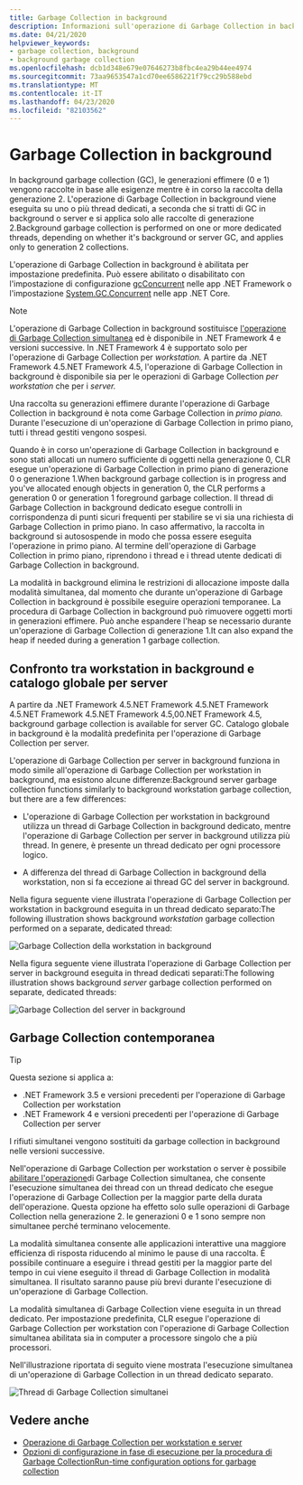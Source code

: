 ```yaml
---
title: Garbage Collection in background
description: Informazioni sull'operazione di Garbage Collection in background in .NET e sulle differenze tra workstation e server e la procedura di Garbage Collection per workstation e server.
ms.date: 04/21/2020
helpviewer_keywords:
- garbage collection, background
- background garbage collection
ms.openlocfilehash: dcb1d348e679e07646273b8fbc4ea29b44ee4974
ms.sourcegitcommit: 73aa9653547a1cd70ee6586221f79cc29b588ebd
ms.translationtype: MT
ms.contentlocale: it-IT
ms.lasthandoff: 04/23/2020
ms.locfileid: "82103562"
---
```

# <a name="background-garbage-collection"></a>Garbage Collection in background

In background garbage collection (GC), le generazioni effimere (0 e 1) vengono raccolte in base alle esigenze mentre è in corso la raccolta della generazione 2. L'operazione di Garbage Collection in background viene eseguita su uno o più thread dedicati, a seconda che si tratti di GC in background o server e si applica solo alle raccolte di generazione 2.Background garbage collection is performed on one or more dedicated threads, depending on whether it's background or server GC, and applies only to generation 2 collections.

L'operazione di Garbage Collection in background è abilitata per impostazione predefinita. Può essere abilitato o disabilitato con l'impostazione di configurazione [gcConcurrent](../../../docs/framework/configure-apps/file-schema/runtime/gcconcurrent-element.md) nelle app .NET Framework o l'impostazione [System.GC.Concurrent](../../core/run-time-config/garbage-collector.md#systemgcconcurrentcomplus_gcconcurrent) nelle app .NET Core.

> [!NOTE]
> L'operazione di Garbage Collection in background sostituisce [l'operazione di Garbage Collection simultanea](#concurrent-garbage-collection) ed è disponibile in .NET Framework 4 e versioni successive. In .NET Framework 4 è supportato solo per l'operazione di Garbage Collection per *workstation.* A partire da .NET Framework 4.5.NET Framework 4.5, l'operazione di Garbage Collection in background è disponibile sia per le operazioni di Garbage Collection *per workstation* che per i *server.*

Una raccolta su generazioni effimere durante l'operazione di Garbage Collection in background è nota come Garbage Collection in *primo piano.* Durante l'esecuzione di un'operazione di Garbage Collection in primo piano, tutti i thread gestiti vengono sospesi.

Quando è in corso un'operazione di Garbage Collection in background e sono stati allocati un numero sufficiente di oggetti nella generazione 0, CLR esegue un'operazione di Garbage Collection in primo piano di generazione 0 o generazione 1.When background garbage collection is in progress and you've allocated enough objects in generation 0, the CLR performs a generation 0 or generation 1 foreground garbage collection. Il thread di Garbage Collection in background dedicato esegue controlli in corrispondenza di punti sicuri frequenti per stabilire se vi sia una richiesta di Garbage Collection in primo piano. In caso affermativo, la raccolta in background si autosospende in modo che possa essere eseguita l'operazione in primo piano. Al termine dell'operazione di Garbage Collection in primo piano, riprendono i thread e i thread utente dedicati di Garbage Collection in background.

La modalità in background elimina le restrizioni di allocazione imposte dalla modalità simultanea, dal momento che durante un'operazione di Garbage Collection in background è possibile eseguire operazioni temporanee. La procedura di Garbage Collection in background può rimuovere oggetti morti in generazioni effimere. Può anche espandere l'heap se necessario durante un'operazione di Garbage Collection di generazione 1.It can also expand the heap if needed during a generation 1 garbage collection.

## <a name="background-workstation-vs-server-gc"></a>Confronto tra workstation in background e catalogo globale per server

A partire da .NET Framework 4.5.NET Framework 4.5.NET Framework 4.5.NET Framework 4.5.NET Framework 4.5,00.NET Framework 4.5, background garbage collection is available for server GC. Catalogo globale in background è la modalità predefinita per l'operazione di Garbage Collection per server.

L'operazione di Garbage Collection per server in background funziona in modo simile all'operazione di Garbage Collection per workstation in background, ma esistono alcune differenze:Background server garbage collection functions similarly to background workstation garbage collection, but there are a few differences:

- L'operazione di Garbage Collection per workstation in background utilizza un thread di Garbage Collection in background dedicato, mentre l'operazione di Garbage Collection per server in background utilizza più thread. In genere, è presente un thread dedicato per ogni processore logico.

- A differenza del thread di Garbage Collection in background della workstation, non si fa eccezione ai thread GC del server in background.

Nella figura seguente viene illustrata l'operazione di Garbage Collection per workstation in background eseguita in un thread dedicato separato:The following illustration shows background *workstation* garbage collection performed on a separate, dedicated thread:

![Garbage Collection della workstation in background](./media/fundamentals/background-workstation-garbage-collection.png)

Nella figura seguente viene illustrata l'operazione di Garbage Collection per server in background eseguita in thread dedicati separati:The following illustration shows background *server* garbage collection performed on separate, dedicated threads:

![Garbage Collection del server in background](./media/fundamentals/background-server-garbage-collection.png)

## <a name="concurrent-garbage-collection"></a>Garbage Collection contemporanea

> [!TIP]
> Questa sezione si applica a:
>
> - .NET Framework 3.5 e versioni precedenti per l'operazione di Garbage Collection per workstation
> - .NET Framework 4 e versioni precedenti per l'operazione di Garbage Collection per server
>
> I rifiuti simultanei vengono sostituiti da garbage collection in background nelle versioni successive.

Nell'operazione di Garbage Collection per workstation o server è possibile [abilitare l'operazione](../../../docs/framework/configure-apps/file-schema/runtime/gcconcurrent-element.md)di Garbage Collection simultanea, che consente l'esecuzione simultanea dei thread con un thread dedicato che esegue l'operazione di Garbage Collection per la maggior parte della durata dell'operazione. Questa opzione ha effetto solo sulle operazioni di Garbage Collection nella generazione 2. le generazioni 0 e 1 sono sempre non simultanee perché terminano velocemente.

La modalità simultanea consente alle applicazioni interattive una maggiore efficienza di risposta riducendo al minimo le pause di una raccolta. È possibile continuare a eseguire i thread gestiti per la maggior parte del tempo in cui viene eseguito il thread di Garbage Collection in modalità simultanea. Il risultato saranno pause più brevi durante l'esecuzione di un'operazione di Garbage Collection.

La modalità simultanea di Garbage Collection viene eseguita in un thread dedicato. Per impostazione predefinita, CLR esegue l'operazione di Garbage Collection per workstation con l'operazione di Garbage Collection simultanea abilitata sia in computer a processore singolo che a più processori.

Nell'illustrazione riportata di seguito viene mostrata l'esecuzione simultanea di un'operazione di Garbage Collection in un thread dedicato separato.

![Thread di Garbage Collection simultanei](./media/gc-concurrent.png)

## <a name="see-also"></a>Vedere anche

- [Operazione di Garbage Collection per workstation e server](workstation-server-gc.md)
- [Opzioni di configurazione in fase di esecuzione per la procedura di Garbage CollectionRun-time configuration options for garbage collection](../../core/run-time-config/garbage-collector.md)

